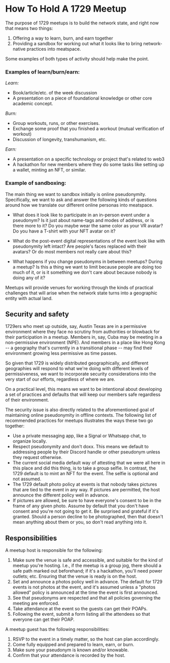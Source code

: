 # How To Hold A 1729 Meetup

The purpose of 1729 meetups is to build the network state, and right now that means two things:

1. Offering a way to learn, burn, and earn together
2. Providing a sandbox for working out what it looks like to bring network-native practices into meatspace.

Some examples of both types of activity should help make the point.

### Examples of learn/burn/earn:

*Learn:*
- Book/article/etc. of the week discussion
- A presentation on a piece of foundational knowledge or other core academic concept.

*Burn:*
- Group workouts, runs, or other exercises.
- Exchange some proof that you finished a workout (mutual verification of workout)
- Discussion of longevity, transhumanism, etc.

*Earn:*
- A presentation on a specific technology or project that's  related to web3
- A hackathon for new members where they do some tasks like setting up a wallet, minting an NFT, or similar.

### Example of sandboxing:

The main thing we want to sandbox initially is online pseudonymity. Specifically, we want to ask and answer the following kinds of questions around how we translate our different online personas into meatspace.

- What does it look like to participate in an in-person event under a pseudonym? Is it just about name-tags and modes of address, or is there more to it? Do you maybe wear the same color as your VR avatar? Do you have a T-shirt with your NFT avatar on it?

- What do the post-event digital representations of the event look like with pseudonymity left intact? Are people's faces replaced with their avatars? Or do most members not really care about this?

- What happens if you change pseudonyms in between meetups? During a meetup? Is this a thing we want to limit because people are doing too much of it, or is it something we don't care about because nobody is doing any of it?

Meetups will provide venues for working through the kinds of practical challenges that will arise when the network state turns into a geographic entity with actual land.

## Security and safety

1729ers who meet up outside, say, Austin Texas are in a permissive environment where they face no scrutiny from authorities or blowback for their participation in a meetup. Members in, say, Cuba may be meeting in a non-permissive environment (NPE). And members in a place like Hong Kong -- a geography that's currently in a transitional phase -- may find their environment growing less permissive as time passes.

So given that 1729 is widely distributed geographically, and different geographies will respond to what we're doing with different levels of permissiveness, we want to incorporate security considerations into the very start of our efforts, regardless of where we are.

On a practical level, this means we want to be intentional about developing a set of practices and defaults that will keep our members safe regardless of their environment. 

The security issue is also directly related to the aforementioned goal of maintaining online pseudonymity in offline contexts. The following list of recommended practices for meetups illustrates the ways these two go together:

- Use a private messaging app, like a Signal or Whatsapp chat, to organize locally.
- Respect pseudonymity and don't doxx. This means we default to addressing people by their Discord handle or other pseudonym unless they request otherwise.
- The current social media default way of attesting that we were all here in this place and did this thing, is to take a group selfie. In contrast, the 1729 default is to mint an NFT for the event. The selfie is optional and not assumed.
- The 1729 default photo policy at events is that nobody takes pictures that are tied to the event in any way. If pictures are permitted, the host announce the different policy well in advance.
- If pictures are allowed, be sure to have everyone's consent to be in the frame of any given photo. Assume by default that you don't have consent and you're not going to get it. Be surprised and grateful if it's granted. Should a person decline to be photographed, then that doesn't mean anything about them or you, so don't read anything into it. 

## Responsibilities

A meetup host is responsible for the following:

1. Make sure the venue is safe and accessible, and suitable for the kind of meetup you're hosting. I.e., if the meetup is a group jog, there should a safe path marked out beforehand; if it's a hackathon, you'll need power outlets; etc. Ensuring that the venue is ready is on the host.
2. Set and announce a photos policy well in advance. The default for 1729 events is not photos at the event, and it's assumed unless a "photos allowed" policy is announced at the time the event is first announced.
3. See that pseudonyms are respected and that all policies governing the meeting are enforced.
4. Take attendance at the event so the guests can get their POAPs.
5. Following the event, submit a form listing all the attendees so that everyone can get their POAP.

A meetup guest has the following responsibilities:

1. RSVP to the event in a timely matter, so the host can plan accordingly.
2. Come fully equipped and prepared to learn, earn, or burn.
3. Make sure your pseudonym is known and/or knowable. 
4. Confirm that your attendance is recorded by the host.

